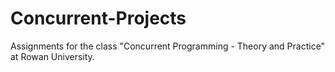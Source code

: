 # Concurrent-Projects
Assignments for the class "Concurrent Programming - Theory and Practice" at Rowan University.
